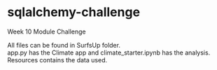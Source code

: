 # sqlalchemy-challenge
Week 10 Module Challenge

All files can be found in SurfsUp folder.<br/>
app.py has the Climate app and climate_starter.ipynb has the analysis.<br/>
Resources contains the data used.

